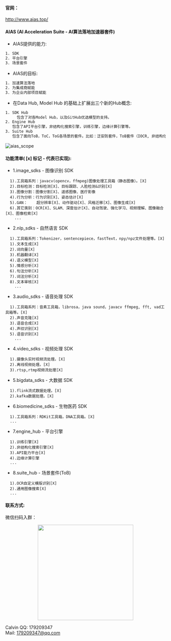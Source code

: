 #### 官网：
http://www.aias.top/

#### AIAS (AI Acceleration Suite - AI算法落地加速器套件)
- AIAS提供的能力:
```bash
1. SDK
2. 平台引擎
3. 场景套件
```

- AIAS的目标:
```bash
1. 加速算法落地
2. 为集成商赋能
3. 为企业内部项目赋能
```

- 在Data Hub, Model Hub 的基础上扩展出三个新的Hub概念:

```bash
1. SDK Hub
	 包含了对各Model Hub，以及GitHub优选模型的支持。
2. Engine Hub
   包含了API平台引擎，非结构化搜索引擎，训练引擎，边缘计算引擎等。
3. Suite Hub
   包含了面向ToB，ToC，ToG各场景的套件。比如：泛安防套件，ToB套件（IOCR, 非结构化解析，推荐系统等）...
```

![aias_scope](https://aias-home.oss-cn-beijing.aliyuncs.com/images/aias_scope.png)


#### 功能清单( [x] 标记 - 代表已实现):

- 1.image_sdks - 图像识别 SDK

```text
  1).工具箱系列：javacv(opencv，ffmpeg)图像处理工具箱（静态图像）。[X]
  2).目标检测：目标检测[X]、目标跟踪、人脸检测&识别[X]
  3).图像分割：图像分割[X]、遥感图像、医疗影像
  4).行为分析：行为识别[X]、姿态估计[X]
  5).GAN：    超分辨率[X]、动作驱动[X]、风格迁移[X]、图像生成[X]
  6).其它类别：OCR[X]、SLAM、深度估计[X]、自动驾驶、强化学习、视频理解、图像融合[X]、图像检索[X]
    ...
```

- 2.nlp_sdks - 自然语言 SDK

```text
  1).工具箱系列：Tokenizer，sentencepiece，fastText，npy/npz文件处理等。[X]
  1).文本生成[X]
  2).词向量[X]
  3).机器翻译[X]
  4).语义模型[X]
  5).情感分析[X]
  6).句法分析[X]
  7).词法分析[X]
  8).文本审核[X]
    ...
```

- 3.audio_sdks - 语音处理 SDK

```text
  1).工具箱系列：音素工具箱，librosa，java sound，javacv ffmpeg, fft, vad工具箱等。[X]
  2).声音克隆[X]
  3).语音合成[X]
  4).声纹识别[X]
  5).语音识别[X]
    ...
```

- 4.video_sdks - 视频处理 SDK

```text
  1).摄像头实时视频流处理。[X]
  2).离线视频处理。[X]
  3).rtsp,rtmp视频流处理[X]
```

- 5.bigdata_sdks - 大数据 SDK

```text
  1).flink流式数据处理。[X]
  2).kafka数据处理。[X]
```

- 6.biomedicine_sdks - 生物医药 SDK

```text
  1).工具箱系列：RDKit工具箱，DNA工具箱。[X]
  ...
```

- 7.engine_hub - 平台引擎

```text
  1).训练引擎[X]
  2).非结构化搜索引擎[X]
  3).API能力平台[X]
  4).边缘计算引擎
  ...
```



- 8.suite_hub - 场景套件(ToB)

```text
  1).OCR自定义模版识别[X]
  2).通用图像搜索[X]
  ...
```



#### 联系方式:
微信扫码入群：
<div align="center">
<img src="https://aias-home.oss-cn-beijing.aliyuncs.com/images/weixin.png?v=1"  width = "300"  />
</div>


Calvin
QQ: 179209347       
Mail: 179209347@qq.com

